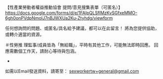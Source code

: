 ---
---
【性產業勞動者權益推動協會 提問/意見搜集表單（可匿名）】
https://docs.google.com/forms/d/e/1FAIpQLSflMzKvSGfxeMMO-6gh0onPVdpNmolJ7nBJWXUa2Ku-Ztyhdg/viewform

任何想詢問的問題、或匿名/具名給予建議，都可以在此留言！
將為您提供協助，或轉介適當的資源。

＃性勞推 理監事/成員皆為「無給職」，平時有其他工作，可能無法即時回應。
回應需數個工作天，請耐心等待與包涵。

-
如需以Email發送資料，請寄至：
sexworkertw+general@gmail.com